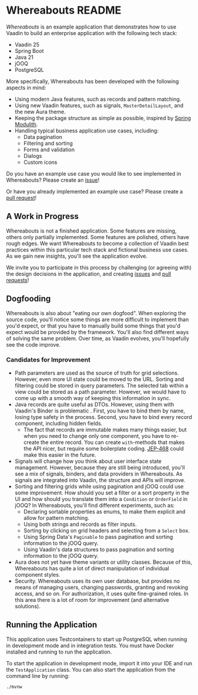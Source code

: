 # Whereabouts README

_Whereabouts_ is an example application that demonstrates how to use Vaadin to build an enterprise application with
the following tech stack:

* Vaadin 25
* Spring Boot
* Java 21
* jOOQ
* PostgreSQL

More specifically, Whereabouts has been developed with the following aspects in mind:

* Using modern Java features, such as records and pattern matching.
* Using new Vaadin features, such as signals, `MasterDetailLayout`, and the new Aura theme.
* Keeping the package structure as simple as possible, inspired
  by [Spring Modulith](https://spring.io/projects/spring-modulith).
* Handling typical business application use cases, including:
    * Data pagination
    * Filtering and sorting
    * Forms and validation
    * Dialogs
    * Custom icons

Do you have an example use case you would like to see implemented in Whereabouts? Please create
an [issue](https://github.com/vaadin/whereabouts/issues)!

Or have you already implemented an example use case? Please create
a [pull request](https://github.com/vaadin/whereabouts/pulls)!

## A Work in Progress

Whereabouts is not a finished application. Some features are missing, others only partially implemented. Some features
are polished, others have rough edges. We want Whereabouts to become a collection of Vaadin best practices within this
particular tech stack and fictional business use cases. As we gain new insights, you'll see the application evolve.

We invite you to participate in this process by challenging (or agreeing with) the design decisions in the application,
and creating [issues](https://github.com/vaadin/whereabouts/issues)
and [pull requests](https://github.com/vaadin/whereabouts/pulls)!

## Dogfooding

Whereabouts is also about "eating our own dogfood". When exploring the source code, you'll notice some things are more
difficult to implement than you'd expect, or that you have to manually build some things that you'd expect would be
provided by the framework. You'll also find different ways of solving the same problem. Over time, as Vaadin evolves,
you'll hopefully see the code improve.

### Candidates for Improvement

* Path parameters are used as the source of truth for grid selections. However, even more UI state could be moved to
  the URL. Sorting and filtering could be stored in query parameters. The selected tab within a view could be stored as
  a path parameter. However, we would have to come up with a smooth way of keeping this information in sync.
* Java records are quite useful as DTOs. However, using them with Vaadin's Binder is problematic . First, you have to
  bind them by name, losing type safety in the process. Second, you have to bind every record component, including
  hidden fields.
    * The fact that records are immutable makes many things easier, but when you need to change only one component,
      you have to re-create the entire record. You can create `with`-methods that makes the API nicer, but require some
      boilerplate coding. [JEP-468](https://bugs.openjdk.org/browse/JDK-8321133) could make this easier in the future.
* Signals will change how you think about user interface state management. However, because they are still being
  introduced, you'll see a mix of signals, binders, and data providers in Whereabouts. As signals are integrated into
  Vaadin, the structure and APIs will improve.
* Sorting and filtering grids while using pagination and jOOQ could use some improvement. How should you set a filter or
  a sort property in the UI and how should you translate them into a `Condition` or `OrderField` in jOOQ?
  In Whereabouts, you'll find different experiments, such as:
    * Declaring sortable properties as enums, to make them explicit and allow for pattern matching.
    * Using both strings and records as filter inputs.
    * Sorting by clicking on grid headers and selecting from a `Select` box.
    * Using Spring Data's `Paginable` to pass pagination and sorting information to the jOOQ query.
    * Using Vaadin's data structures to pass pagination and sorting information to the jOOQ query.
* Aura does not yet have theme variants or utility classes. Because of this, Whereabouts has quite a lot of direct
  manipulation of individual component styles.
* Security. Whereabouts uses its own user database, but provides no means of managing users,
  changing passwords, granting and revoking access, and so on. For authorization, it uses quite fine-grained roles. In
  this area there is a lot of room for improvement (and alternative solutions).

## Running the Application

This application uses Testcontainers to start up PostgreSQL when running in development mode and in integration tests.
You must have Docker installed and running to run the application.

To start the application in development mode, import it into your IDE and run the `TestApplication` class. 
You can also start the application from the command line by running: 

```bash
./mvnw
```

